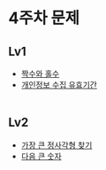 # 4주차 문제

## Lv1

- [짝수와 홀수](https://school.programmers.co.kr/learn/courses/30/lessons/12937)<br>
- [개인정보 수집 유효기간](https://school.programmers.co.kr/learn/courses/30/lessons/150370)<br>
  <br>

## Lv2

- [가장 큰 정사각형 찾기](https://school.programmers.co.kr/learn/courses/30/lessons/12905)<br>
- [다음 큰 숫자](https://school.programmers.co.kr/learn/courses/30/lessons/12911)<br>
